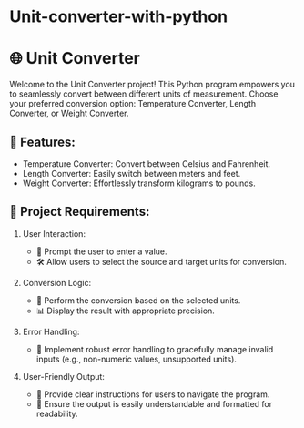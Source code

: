 # Unit-converter-with-python
# 🌐 Unit Converter

Welcome to the Unit Converter project! This Python program empowers you to seamlessly convert between different units of measurement. Choose your preferred conversion option: Temperature Converter, Length Converter, or Weight Converter.

## 🚀 Features:

- Temperature Converter: Convert between Celsius and Fahrenheit.
- Length Converter: Easily switch between meters and feet.
- Weight Converter: Effortlessly transform kilograms to pounds.

## 🎯 Project Requirements:

1. User Interaction:
   - 📝 Prompt the user to enter a value.
   - 🛠 Allow users to select the source and target units for conversion.

2. Conversion Logic:
   - 🔄 Perform the conversion based on the selected units.
   - 📊 Display the result with appropriate precision.

3. Error Handling:
   - 🚨 Implement robust error handling to gracefully manage invalid inputs (e.g., non-numeric values, unsupported units).

4. User-Friendly Output:
   - 📢 Provide clear instructions for users to navigate the program.
   - 📄 Ensure the output is easily understandable and formatted for readability.
